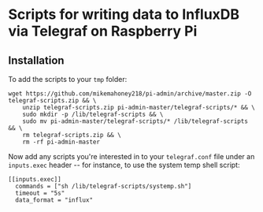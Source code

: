 # Scripts for writing data to InfluxDB via Telegraf on Raspberry Pi

## Installation

To add the scripts to your `tmp` folder:

```
wget https://github.com/mikemahoney218/pi-admin/archive/master.zip -O telegraf-scripts.zip && \
    unzip telegraf-scripts.zip pi-admin-master/telegraf-scripts/* && \
    sudo mkdir -p /lib/telegraf-scripts && \
    sudo mv pi-admin-master/telegraf-scripts/* /lib/telegraf-scripts && \
    rm telegraf-scripts.zip && \
    rm -rf pi-admin-master
```

Now add any scripts you're interested in to your `telegraf.conf` file under an
`inputs.exec` header -- for instance, to use the system temp shell script:

```
[[inputs.exec]]
  commands = ["sh /lib/telegraf-scripts/systemp.sh"]
  timeout = "5s"
  data_format = "influx"
```
